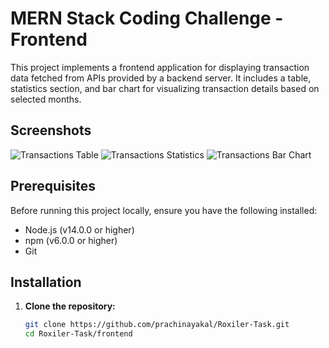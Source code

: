 # MERN Stack Coding Challenge - Frontend

This project implements a frontend application for displaying transaction data fetched from APIs provided by a backend server. It includes a table, statistics section, and bar chart for visualizing transaction details based on selected months.

## Screenshots

![Transactions Table](./path/to/transactions_table.png)
![Transactions Statistics](./path/to/transactions_statistics.png)
![Transactions Bar Chart](./path/to/transactions_bar_chart.png)

## Prerequisites

Before running this project locally, ensure you have the following installed:

- Node.js (v14.0.0 or higher)
- npm (v6.0.0 or higher)
- Git

## Installation

1. **Clone the repository:**

   ```bash
   git clone https://github.com/prachinayakal/Roxiler-Task.git
   cd Roxiler-Task/frontend
